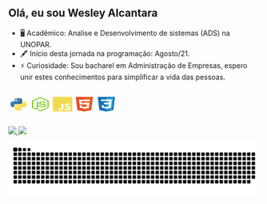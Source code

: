 ## Olá, eu sou Wesley Alcantara
- 🖥 Acadêmico: Analise e Desenvolvimento de sistemas (ADS) na UNOPAR.
- 🖋 Início desta jornada na programação: Agosto/21.
- ⚡ Curiosidade: Sou bacharel em Administração de Empresas, espero unir estes conhecimentos para simplificar a vida das pessoas.

<div style="display: inline_block"><br>
  <img align="center" alt="Wesley-Python" height="30" width="40" target="_blank" src="https://raw.githubusercontent.com/devicons/devicon/master/icons/python/python-original.svg">
  <img align="center" alt="Wesley-NodeJs" height="30" width="40" target="_blank" src="https://raw.githubusercontent.com/devicons/devicon/master/icons/nodejs/nodejs-original.svg">
  <img align="center" alt="Wesley-Js" height="30" width="40" target="_blank" src="https://raw.githubusercontent.com/devicons/devicon/master/icons/javascript/javascript-plain.svg">
  <img align="center" alt="Wesley-HTML" height="30" width="40" target="_blank" src="https://raw.githubusercontent.com/devicons/devicon/master/icons/html5/html5-original.svg">
  <img align="center" alt="Wesley-CSS" height="30" width="40" target="_blank" src="https://raw.githubusercontent.com/devicons/devicon/master/icons/css3/css3-original.svg">
  
</div>
  
  ##
 
<div> 
   <a href="https://codepen.io/wesley-batista-alcantara/pen/GROjoEd" target="_blank"> <img target="_blank" src="https://img.shields.io/badge/-codepen-%FF7F3F?style=for-the-badge&logo=codepen&logoColor=white"> </a>
  <a href="https://www.linkedin.com/in/wesley-alcantara-58148020b/" target="_blank"> <img target="_blank" src="https://img.shields.io/badge/-LinkedIn-%230077B5?style=for-the-badge&logo=linkedin&logoColor=white"> </a>
 
  ![Snake animation](https://github.com/wesleyalcantara/wesleyalcantara/blob/main/github-contribution-grid-snake.svg)
  
</div>
